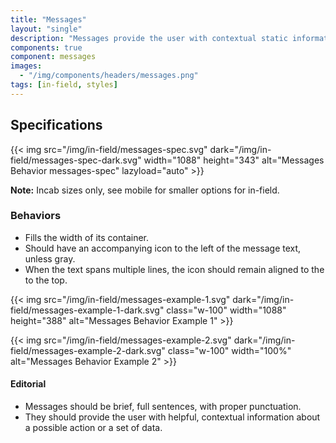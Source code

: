 ```yaml
---
title: "Messages"
layout: "single"
description: "Messages provide the user with contextual static information. They have a lower priority than a notification or prompt."
components: true
component: messages
images:
  - "/img/components/headers/messages.png"
tags: [in-field, styles]
---
```


## Specifications

{{< img src="/img/in-field/messages-spec.svg" dark="/img/in-field/messages-spec-dark.svg" width="1088" height="343" alt="Messages Behavior messages-spec"  lazyload="auto" >}}

**Note:** Incab sizes only, see mobile for smaller options for in-field.

### Behaviors

- Fills the width of its container.
- Should have an accompanying icon to the left of the message text, unless gray.
- When the text spans multiple lines, the icon should remain aligned to the to the top.

{{< img src="/img/in-field/messages-example-1.svg" dark="/img/in-field/messages-example-1-dark.svg" class="w-100" width="1088" height="388" alt="Messages Behavior Example 1" >}}

{{< img src="/img/in-field/messages-example-2.svg" dark="/img/in-field/messages-example-2-dark.svg" class="w-100" width="100%" alt="Messages Behavior Example 2" >}}

#### Editorial

- Messages should be brief, full sentences, with proper punctuation.
- They should provide the user with helpful, contextual information about a possible action or a set of data.

